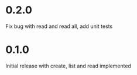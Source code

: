 # 0.2.0

Fix bug with read and read all, add unit tests

# 0.1.0

Initial release with create, list and read implemented